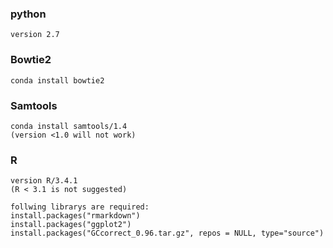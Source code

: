 
### python
```
version 2.7
```

### Bowtie2

```
conda install bowtie2
```

### Samtools
```
conda install samtools/1.4
(version <1.0 will not work)
```

### R
```
version R/3.4.1
(R < 3.1 is not suggested)

follwing librarys are required:
install.packages("rmarkdown")
install.packages("ggplot2")
install.packages("GCcorrect_0.96.tar.gz", repos = NULL, type="source")
```
